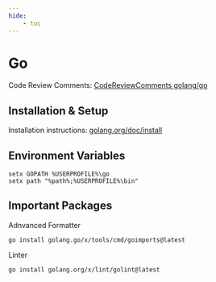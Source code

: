 ```yaml
---
hide:
    - toc
---
```


# Go

Code Review Comments: [CodeReviewComments golang/go](https://github.com/golang/go/wiki/CodeReviewComments)

## Installation & Setup

Installation instructions: [golang.org/doc/install](https://golang.org/doc/install)

## Environment Variables

```terminal
setx GOPATH %USERPROFILE%\go
setx path "%path%;%USERPROFILE%\bin"
```

## Important Packages

Adnvanced Formatter

```terminal
go install golang.go/x/tools/cmd/goimports@latest
```

Linter

```terminal
go install golang.org/x/lint/golint@latest
```
